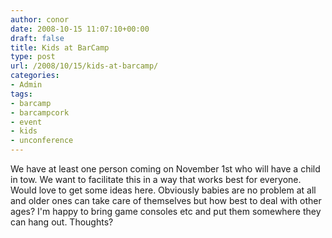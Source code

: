 ```yaml
---
author: conor
date: 2008-10-15 11:07:10+00:00
draft: false
title: Kids at BarCamp
type: post
url: /2008/10/15/kids-at-barcamp/
categories:
- Admin
tags:
- barcamp
- barcampcork
- event
- kids
- unconference
---
```


We have at least one person coming on November 1st who will have a child in tow. We want to facilitate this in a way that works best for everyone. Would love to get some ideas here. Obviously babies are no problem at all and older ones can take care of themselves but how best to deal with other ages? I'm happy to bring game consoles etc and put them somewhere they can hang out. Thoughts?
